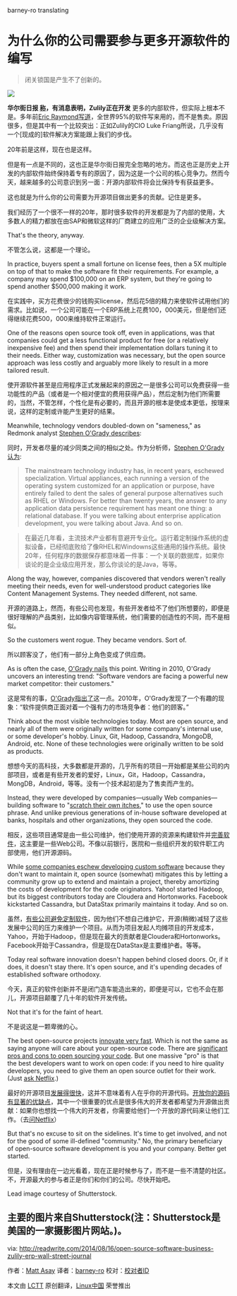 barney-ro translating 

为什么你的公司需要参与更多开源软件的编写
================================================================================
>闭关锁国是产生不了创新的。

![](http://a5.files.readwrite.com/image/upload/c_fill,h_900,q_70,w_1600/MTE5NDg0MDYxMTkxMzQxNTgz.jpg)


**华尔街日报 [称][1]，有消息表明，Zulily正在开发** 更多的内部软件，但实际上根本不是。多年前[Eric Raymond写道][2]，全世界95%的软件写来用的，而不是售卖。原因很多，但是其中有一个比较突出：正如Zulily的CIO Luke Friang所说，几乎没有一个[现成的]软件解决方案能跟上我们的步伐。 

20年前是这样，现在也是这样。

但是有一点是不同的，这也正是华尔街日报完全忽略的地方。而这也正是历史上开发的内部软件始终保持着专有的原因了，因为这是一个公司的核心竞争力。然而今天，越来越多的公司意识到另一面：开源内部软件将会比保持专有获益更多。

这也就是为什么你的公司需要为开源项目做出更多的贡献。记住是更多。

我们经历了一个很不一样的20年，那时很多软件的开发都是为了内部的使用，大多数人的精力都放在由SAP和微软这样的厂商建立的应用广泛的企业级解决方案。

That's the theory, anyway.

不管怎么说，这都是一个理论。

In practice, buyers spent a small fortune on license fees, then a 5X multiple on top of that to make the software fit their requirements. For example, a company may spend $100,000 on an ERP system, but they're going to spend another $500,000 making it work. 

在实践中，买方花费很少的钱购买license，然后花5倍的精力来使软件试用他们的需求。比如说，一个公司可能在一个ERP系统上花费100，000美元，但是他们还得继续花费500，000来维持软件正常运行。

One of the reasons open source took off, even in applications, was that companies could get a less functional product for free (or a relatively inexpensive fee) and then spend their implementation dollars tuning it to their needs. Either way, customization was necessary, but the open source approach was less costly and arguably more likely to result in a more tailored result.

使开源软件甚至是应用程序正式发展起来的原因之一是很多公司可以免费获得一些功能性的产品（或者是一个相对便宜的费用获得产品），然后定制为他们所需要的，当然，不管怎样，个性化是有必要的，而且开源的根本是使成本更低，按理来说，这样的定制或许能产生更好的结果。

Meanwhile, technology vendors doubled-down on "sameness," as Redmonk analyst [Stephen O'Grady describes][3]:

同时，开发者尽量的减少同类之间的相似之处。作为分析师，[Stephen O'Grady认为][3]:

> The mainstream technology industry has, in recent years, eschewed specialization. Virtual appliances, each running a version of the operating system customized for an application or purpose, have entirely failed to dent the sales of general purpose alternatives such as RHEL or Windows. For better than twenty years, the answer to any application data persistence requirement has meant one thing: a relational database. If you were talking about enterprise application development, you were talking about Java. And so on.

> 在最近几年看，主流技术产业都有意避开专业化。运行着定制操作系统的虚拟设备，已经彻底败给了像RHEL和Windowns这些通用的操作系统。最快20年，任何程序的数据保存都意味着一件事：一个关联的数据库，如果你谈论的是企业级应用开发，那么你谈论的是Java，等等。

Along the way, however, companies discovered that vendors weren't really meeting their needs, even for well-understood product categories like Content Management Systems. They needed different, not same.

开源的道路上，然而，有些公司也发现，有些开发者给不了他们所想要的，即便是很好理解的产品类别，比如像内容管理系统，他们需要的创造性的不同，而不是相似。

So the customers went rogue. They became vendors. Sort of.

所以顾客没了，他们有一部分上角色变成了供应商。

As is often the case, [O'Grady nails][4] this point. Writing in 2010, O'Grady uncovers an interesting trend: "Software vendors are facing a powerful new market competitor: their customers." 

这是常有的事，[O'Grady指出了][4]这一点。2010年，O'Grady发现了一个有趣的现象：“软件提供商正面对着一个强有力的市场竞争者：他们的顾客。”

Think about the most visible technologies today. Most are open source, and nearly all of them were originally written for some company's internal use, or some developer's hobby. Linux, Git, Hadoop, Cassandra, MongoDB, Android, etc. None of these technologies were originally written to be sold as products.

想想今天的高科技，大多数都是开源的，几乎所有的项目一开始都是某些公司的内部项目，或者是有些开发者的爱好，Linux，Git，Hadoop，Cassandra，MongDB，Android，等等。没有一个技术起初是为了售卖而产生的。

Instead, they were developed by companies—usually Web companies—building software to "[scratch their own itches][5]," to use the open source phrase. And unlike previous generations of in-house software developed at banks, hospitals and other organizations, they open sourced the code. 

相反，这些项目通常是由一些公司维护，他们使用开源的资源来构建软件并[完善软件][5]，这主要是一些Web公司。不像以前银行，医院和一些组织开发的软件职工内部使用，他们开源源码。

While [some companies eschew developing custom software][6] because they don't want to maintain it, open source (somewhat) mitigates this by letting a community grow up to extend and maintain a project, thereby amortizing the costs of development for the code originators. Yahoo! started Hadoop, but its biggest contributors today are Cloudera and Hortonworks. Facebook kickstarted Cassandra, but DataStax primarily maintains it today. And so on.

虽然，[有些公司避免定制软件][6]，因为他们不想自己维护它，开源(稍微)减轻了这些发展中公司的压力来维护一个项目。从而为项目发起人均摊项目的开发成本，Yahoo，开始于Hadoop，但是现在最大的贡献者是Cloudera和Hortonworks。Facebook开始于Cassandra，但是现在DataStax是主要维护者。等等。

Today real software innovation doesn't happen behind closed doors. Or, if it does, it doesn't stay there. It's open source, and it's upending decades of established software orthodoxy.

今天，真正的软件创新并不是闭门造车能造出来的，即便是可以，它也不会在那儿，开源项目颠覆了几十年的软件开发传统。

Not that it's for the faint of heart. 

不是说这是一颗卑微的心。

The best open-source projects [innovate very fast][7]. Which is not the same as saying anyone will care about your open-source code. There are [significant pros and cons to open sourcing your code][8]. But one massive "pro" is that the best developers want to work on open code: if you need to hire quality developers, you need to give them an open source outlet for their work. (Just [ask Netflix][9].)

最好的开源项目[发展得很快][7]，这并不意味着有人在乎你的开源代码。[开放你的源码有显著的优缺点][8]，其中一个很重要的优点是很多伟大的开发者都希望为开源做出贡献：如果你也想找一个伟大的开发者，你需要给他们一个开放的源代码来让他们工作。（去[问Netflix][9]）

But that's no excuse to sit on the sidelines. It's time to get involved, and not for the good of some ill-defined "community." No, the primary beneficiary of open-source software development is you and your company. Better get started.

但是，没有理由在一边光看着，现在正是时候参与了，而不是一些不清楚的社区。不，开源最大的参与者正是你们和你们的公司。尽快开始吧。

Lead image courtesy of Shutterstock.

主要的图片来自Shutterstock(注：Shutterstock是美国的一家摄影图片网站。)。
--------------------------------------------------------------------------------

via: http://readwrite.com/2014/08/16/open-source-software-business-zulily-erp-wall-street-journal

作者：[Matt Asay][a]
译者：[barney-ro](https://github.com/barney-ro)
校对：[校对者ID](https://github.com/校对者ID)

本文由 [LCTT](https://github.com/LCTT/TranslateProject) 原创翻译，[Linux中国](http://linux.cn/) 荣誉推出

[a]:http://readwrite.com/author/matt-asay
[1]:http://blogs.wsj.com/cio/2014/08/08/zulily-calls-in-house-software-a-differentiator-for-competitive-advantage/
[2]:http://oreilly.com/catalog/cathbazpaper/chapter/ch05.html
[3]:http://redmonk.com/sogrady/2010/01/12/roll-your-own/#ixzz3ATBuZsef
[4]:http://redmonk.com/sogrady/2010/01/12/roll-your-own/
[5]:http://en.wikipedia.org/wiki/The_Cathedral_and_the_Bazaar
[6]:http://www.abajournal.com/magazine/article/roll_your_own_software_hidden_dangers_on_the_road_less_traveled/
[7]:http://readwrite.com/2013/12/12/open-source-innovation
[8]:http://readwrite.com/2014/07/07/open-source-software-pros-cons
[9]:http://techblog.netflix.com/2012/07/open-source-at-netflix-by-ruslan.html